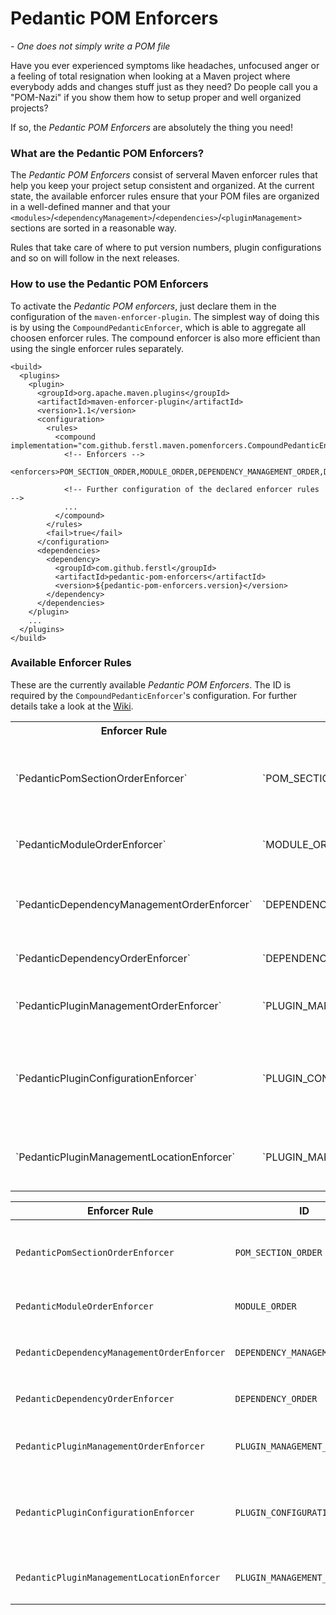 # Pedantic POM Enforcers
*- One does not simply write a POM file*


Have you ever experienced symptoms like headaches, unfocused anger or a feeling of total resignation when looking at a Maven project where everybody adds and changes stuff just as they need? Do people call you a "POM-Nazi" if you show them how to setup proper and well organized projects?

If so, the *Pedantic POM Enforcers* are absolutely the thing you need!


### What are the Pedantic POM Enforcers?
The *Pedantic POM Enforcers* consist of serveral Maven enforcer rules that help you keep your project setup consistent and organized. At the current state, the available enforcer rules ensure that your POM files are organized in a well-defined manner and that your `<modules>`/`<dependencyManagement>`/`<dependencies>`/`<pluginManagement>` sections are sorted in a reasonable way.

Rules that take care of where to put version numbers, plugin configurations and so on will follow in the next releases.

### How to use the Pedantic POM Enforcers
To activate the *Pedantic POM enforcers*, just declare them in the configuration of the `maven-enforcer-plugin`. The simplest way of doing this is by using the `CompoundPedanticEnforcer`, which is able to aggregate all choosen enforcer rules. The compound enforcer is also more efficient than using the single enforcer rules separately.

    <build>
      <plugins>
        <plugin>
          <groupId>org.apache.maven.plugins</groupId>
          <artifactId>maven-enforcer-plugin</artifactId>
          <version>1.1</version>
          <configuration>
            <rules>
              <compound implementation="com.github.ferstl.maven.pomenforcers.CompoundPedanticEnforcer">
                <!-- Enforcers -->
                <enforcers>POM_SECTION_ORDER,MODULE_ORDER,DEPENDENCY_MANAGEMENT_ORDER,DEPENDENCY_ORDER,PLUGIN_MANAGEMENT_ORDER</enforcers>
              
                <!-- Further configuration of the declared enforcer rules -->
                ...
              </compound>
            </rules>
            <fail>true</fail>
          </configuration>
          <dependencies>
            <dependency>
              <groupId>com.github.ferstl</groupId>
              <artifactId>pedantic-pom-enforcers</artifactId>
              <version>${pedantic-pom-enforcers.version}</version>
            </dependency>
          </dependencies>
        </plugin>
        ...
      </plugins>
    </build>

### Available Enforcer Rules
These are the currently available *Pedantic POM Enforcers*. The ID is required by the `CompoundPedanticEnforcer`'s configuration. For further details take a look at the [Wiki](pedantic-pom-enforcers/wiki/Pedantic-POM-Enforcers).

<table>
  <tr>
    <th>Enforcer Rule</th>
    <th>ID</th>
    <th>Description</th>
  </tr>
  <tr>
    <td>`PedanticPomSectionOrderEnforcer`</td>
    <td>`POM_SECTION_ORDER`</td>
    <td>Enforces that your POM sections are in order, e.g. 1: `<modelVersion>`, 2: `<groupId>` 3: `<artifactId>`, ...</td>
  </tr>
  <tr>
    <td>`PedanticModuleOrderEnforcer`</td>
    <td>`MODULE_ORDER`</td>
    <td>Enforces that the declared `<modules>` are ordered alphabetically.</td>
  </tr>
  <tr>
    <td>`PedanticDependencyManagementOrderEnforcer`</td>
    <td>`DEPENDENCY_MANAGEMENT_ORDER`</td>
    <td>Enforces that the dependencies in your `<dependencyManagement>` are ordered.</td>
  </tr>
  <tr>
    <td>`PedanticDependencyOrderEnforcer`</td>
    <td>`DEPENDENCY_ORDER`</td>
    <td>Enforces that your `<dependencies>` are ordered.</td>
  </tr>
  <tr>
    <td>`PedanticPluginManagementOrderEnforcer`</td>
    <td>`PLUGIN_MANAGEMENT_ORDER`</td>
    <td>Enforces that the plugins in your `<pluginManagement>` are ordered.</td>
  </tr>
  <tr>
    <td>`PedanticPluginConfigurationEnforcer`</td>
    <td>`PLUGIN_CONFIGURATION`</td>
    <td>Enforces that plugin versions and configurations may only be declared in `<pluginManagement>` but not in `<plugins>`.</td>
  </tr>
  <tr>
    <td>`PedanticPluginManagementLocationEnforcer`</td>
    <td>`PLUGIN_MANAGEMENT_LOCATION`</td>
    <td>Enforces that `<pluginManagement>` may only be declared in specific POMs.</td>
  </tr>
</table>

| Enforcer Rule | ID | Description |
| ------------- | --- | ----------- |
| `PedanticPomSectionOrderEnforcer` | `POM_SECTION_ORDER` | Enforces that your POM sections are in order, e.g. 1: `<modelVersion>`, 2: `<groupId>` 3: `<artifactId>`, ... |
| `PedanticModuleOrderEnforcer` | `MODULE_ORDER` | Enforces that the declared `<modules>` are ordered alphabetically. |
| `PedanticDependencyManagementOrderEnforcer` | `DEPENDENCY_MANAGEMENT_ORDER` | Enforces that the dependencies in your `<dependencyManagement>` are ordered. |
| `PedanticDependencyOrderEnforcer` | `DEPENDENCY_ORDER` | Enforces that your `<dependencies>` are ordered.|
| `PedanticPluginManagementOrderEnforcer` | `PLUGIN_MANAGEMENT_ORDER` | Enforces that the plugins in your `<pluginManagement>` are ordered. |
| `PedanticPluginConfigurationEnforcer` | `PLUGIN_CONFIGURATION` | Enforces that plugin versions and configurations may only be declared in `<pluginManagement>` but not in `<plugins>`. |
| `PedanticPluginManagementLocationEnforcer` | `PLUGIN_MANAGEMENT_LOCATION` | Enforces that `<pluginManagement>` may only be declared in specific POMs. |